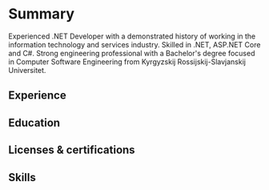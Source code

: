 # Summary

Experienced .NET Developer with a demonstrated history of working in the information technology and services industry. Skilled in .NET, ASP.NET Core and C#. Strong engineering professional with a Bachelor's degree focused in Computer Software Engineering from Kyrgyzskij Rossijskij-Slavjanskij Universitet.

## Experience

## Education

## Licenses & certifications

## Skills
